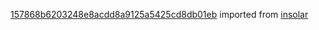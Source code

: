 [157868b6203248e8acdd8a9125a5425cd8db01eb](https://github.com/insolar/insolar/commit/157868b6203248e8acdd8a9125a5425cd8db01eb) imported from [insolar](https://github.com/insolar/insolar)

